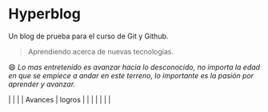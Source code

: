 # Hyperblog
Un blog de prueba para el curso de Git y Github.

> Aprendiendo acerca de nuevas tecnologías.

:smile: *Lo mas entretenido es avanzar hacia lo desconocido, no importa la edad en que se empiece a andar en este terreno, lo importante es la pasión por aprender y avanzar.*

|   |   |
| Avances | logros |
|   |   |
|   |   |

